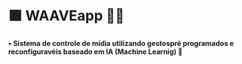 # 🟩 WAAVEapp 👋🏻
#### • Sistema de controle de mídia utilizando gestospré programados e reconfiguravéis baseado em IA (Machine Learnig) 🤖

